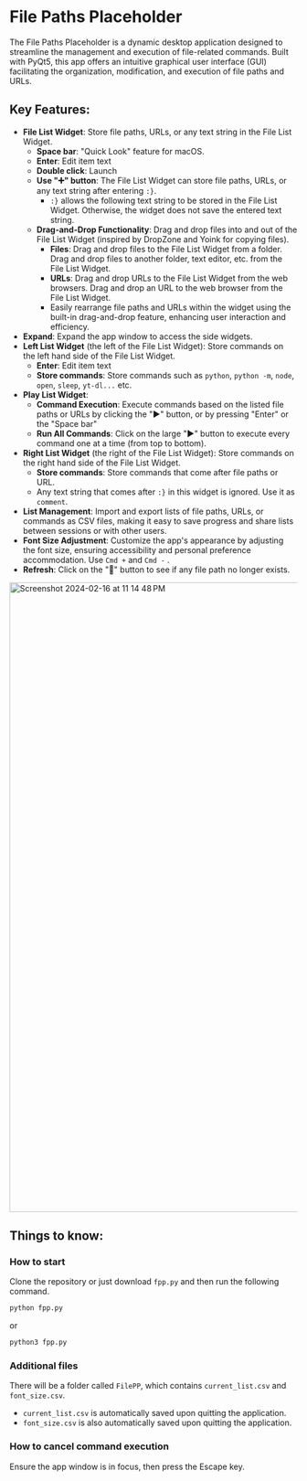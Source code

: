 # File Paths Placeholder
The File Paths Placeholder is a dynamic desktop application designed to streamline the management and execution of file-related commands. Built with PyQt5, this app offers an intuitive graphical user interface (GUI) facilitating the organization, modification, and execution of file paths and URLs.

## Key Features:
- **File List Widget**: Store file paths, URLs, or any text string in the File List Widget.
	- **Space bar**: "Quick Look" feature for macOS.
	- **Enter**: Edit item text
	- **Double click**: Launch
	- **Use "➕" button**: The File List Widget can store file paths, URLs, or any text string after entering `:}`.
		- `:}` allows the following text string to be stored in the File List Widget. Otherwise, the widget does not save the entered text string.
	- **Drag-and-Drop Functionality**: Drag and drop files into and out of the File List Widget (inspired by DropZone and Yoink for copying files).
		- **Files**: Drag and drop files to the File List Widget from a folder. Drag and drop files to another folder, text editor, etc. from the File List Widget.
		- **URLs**: Drag and drop URLs to the File List Widget from the web browsers. Drag and drop an URL to the web browser from the File List Widget.
		- Easily rearrange file paths and URLs within the widget using the built-in drag-and-drop feature, enhancing user interaction and efficiency.
- **Expand**: Expand the app window to access the side widgets.
- **Left List Widget** (the left of the File List Widget): Store commands on the left hand side of the File List Widget.
	- **Enter**: Edit item text
	- **Store commands**: Store commands such as `python`, `python -m`, `node`, `open`, `sleep`, `yt-dl...` etc.
- **Play List Widget**:
	- **Command Execution**: Execute commands based on the listed file paths or URLs by clicking the "▶" button, or by pressing "Enter" or the "Space bar"
	- **Run All Commands**: Click on the large "▶" button to execute every command one at a time (from top to bottom).
- **Right List Widget** (the right of the File List Widget): Store commands on the right hand side of the File List Widget.
	- **Store commands**: Store commands that come after file paths or URL.
	- Any text string that comes after `:}` in this widget is ignored. Use it as `comment`.
- **List Management**: Import and export lists of file paths, URLs, or commands as CSV files, making it easy to save progress and share lists between sessions or with other users.
- **Font Size Adjustment**: Customize the app's appearance by adjusting the font size, ensuring accessibility and personal preference accommodation. Use `Cmd +` and `Cmd -` .
- **Refresh**: Click on the "🔄" button to see if any file path no longer exists.

<img width="1102" alt="Screenshot 2024-02-16 at 11 14 48 PM" src="https://github.com/boradori/filepathsplaceholder/assets/6808478/d166d692-eda7-4cd2-aed1-020fd8b106a2">

## Things to know:
### How to start
Clone the repository or just download `fpp.py` and then run the following command.

```python
python fpp.py
```
or
```python
python3 fpp.py
```
### Additional files
There will be a folder called `FilePP`, which contains `current_list.csv` and `font_size.csv`.
- `current_list.csv` is automatically saved upon quitting the application.
- `font_size.csv` is also automatically saved upon quitting the application.

### How to cancel command execution
Ensure the app window is in focus, then press the Escape key.
